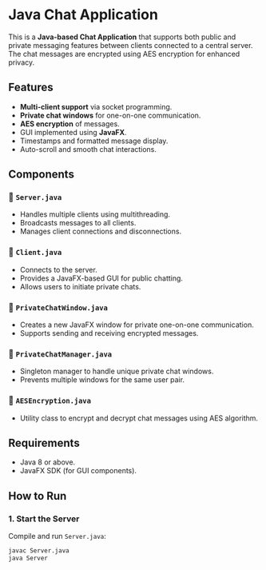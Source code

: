 # Java Chat Application

This is a **Java-based Chat Application** that supports both public and private messaging features between clients connected to a central server. The chat messages are encrypted using AES encryption for enhanced privacy.

## Features

- **Multi-client support** via socket programming.
- **Private chat windows** for one-on-one communication.
- **AES encryption** of messages.
- GUI implemented using **JavaFX**.
- Timestamps and formatted message display.
- Auto-scroll and smooth chat interactions.

## Components

### 🔹 `Server.java`
- Handles multiple clients using multithreading.
- Broadcasts messages to all clients.
- Manages client connections and disconnections.

### 🔹 `Client.java`
- Connects to the server.
- Provides a JavaFX-based GUI for public chatting.
- Allows users to initiate private chats.

### 🔹 `PrivateChatWindow.java`
- Creates a new JavaFX window for private one-on-one communication.
- Supports sending and receiving encrypted messages.

### 🔹 `PrivateChatManager.java`
- Singleton manager to handle unique private chat windows.
- Prevents multiple windows for the same user pair.

### 🔹 `AESEncryption.java`
- Utility class to encrypt and decrypt chat messages using AES algorithm.

## Requirements

- Java 8 or above.
- JavaFX SDK (for GUI components).

## How to Run

### 1. Start the Server
Compile and run `Server.java`:
```bash
javac Server.java
java Server

